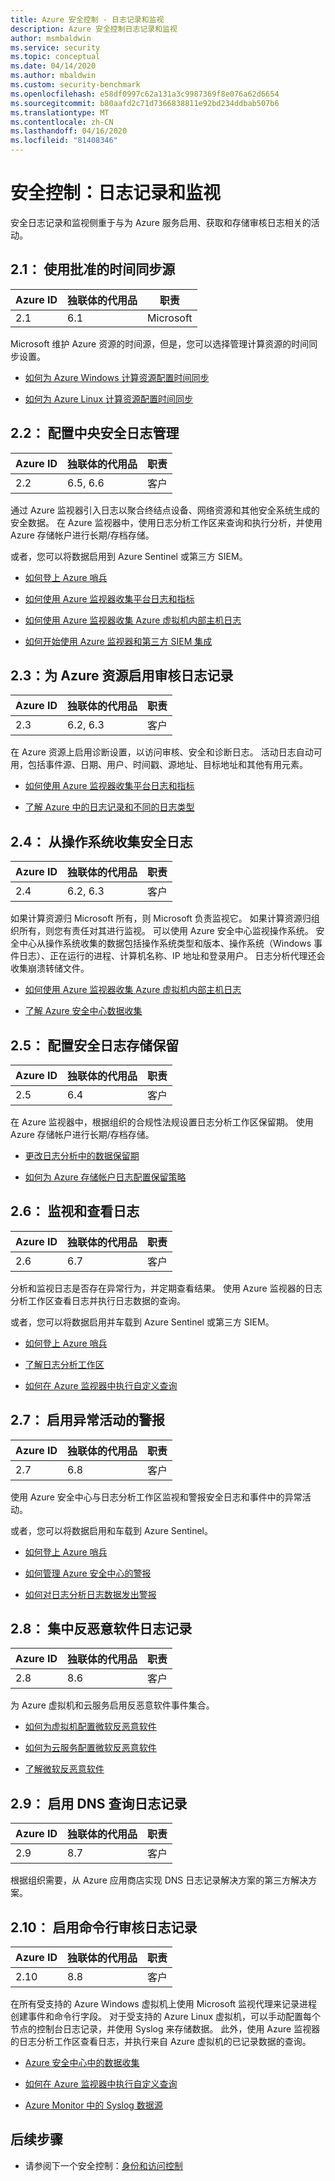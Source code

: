 ```yaml
---
title: Azure 安全控制 - 日志记录和监视
description: Azure 安全控制日志记录和监视
author: msmbaldwin
ms.service: security
ms.topic: conceptual
ms.date: 04/14/2020
ms.author: mbaldwin
ms.custom: security-benchmark
ms.openlocfilehash: e58df0997c62a131a3c9987369f8e076a62d6654
ms.sourcegitcommit: b80aafd2c71d7366838811e92bd234ddbab507b6
ms.translationtype: MT
ms.contentlocale: zh-CN
ms.lasthandoff: 04/16/2020
ms.locfileid: "81408346"
---
```

# <a name="security-control-logging-and-monitoring"></a>安全控制：日志记录和监视

安全日志记录和监视侧重于与为 Azure 服务启用、获取和存储审核日志相关的活动。

## <a name="21-use-approved-time-synchronization-sources"></a>2.1： 使用批准的时间同步源

| Azure ID | 独联体的代用品 | 职责 |
|--|--|--|
| 2.1 | 6.1 | Microsoft |

Microsoft 维护 Azure 资源的时间源，但是，您可以选择管理计算资源的时间同步设置。

- [如何为 Azure Windows 计算资源配置时间同步](https://docs.microsoft.com/azure/virtual-machines/windows/time-sync)

- [如何为 Azure Linux 计算资源配置时间同步](https://docs.microsoft.com/azure/virtual-machines/linux/time-sync)

## <a name="22-configure-central-security-log-management"></a>2.2： 配置中央安全日志管理

| Azure ID | 独联体的代用品 | 职责 |
|--|--|--|
| 2.2 | 6.5, 6.6 | 客户 |

通过 Azure 监视器引入日志以聚合终结点设备、网络资源和其他安全系统生成的安全数据。 在 Azure 监视器中，使用日志分析工作区来查询和执行分析，并使用 Azure 存储帐户进行长期/存档存储。

或者，您可以将数据启用到 Azure Sentinel 或第三方 SIEM。 

- [如何登上 Azure 哨兵](https://docs.microsoft.com/azure/sentinel/quickstart-onboard)

- [如何使用 Azure 监视器收集平台日志和指标](https://docs.microsoft.com/azure/azure-monitor/platform/diagnostic-settings)

- [如何使用 Azure 监视器收集 Azure 虚拟机内部主机日志](https://docs.microsoft.com/azure/azure-monitor/learn/quick-collect-azurevm)

- [如何开始使用 Azure 监视器和第三方 SIEM 集成](https://azure.microsoft.com/blog/use-azure-monitor-to-integrate-with-siem-tools/)

## <a name="23-enable-audit-logging-for-azure-resources"></a>2.3：为 Azure 资源启用审核日志记录

| Azure ID | 独联体的代用品 | 职责 |
|--|--|--|
| 2.3 | 6.2, 6.3 | 客户 |

在 Azure 资源上启用诊断设置，以访问审核、安全和诊断日志。 活动日志自动可用，包括事件源、日期、用户、时间戳、源地址、目标地址和其他有用元素。

- [如何使用 Azure 监视器收集平台日志和指标](https://docs.microsoft.com/azure/azure-monitor/platform/diagnostic-settings)

- [了解 Azure 中的日志记录和不同的日志类型](https://docs.microsoft.com/azure/azure-monitor/platform/platform-logs-overview)

## <a name="24-collect-security-logs-from-operating-systems"></a>2.4： 从操作系统收集安全日志

| Azure ID | 独联体的代用品 | 职责 |
|--|--|--|
| 2.4 | 6.2, 6.3 | 客户 |

如果计算资源归 Microsoft 所有，则 Microsoft 负责监视它。 如果计算资源归组织所有，则您有责任对其进行监视。 可以使用 Azure 安全中心监视操作系统。 安全中心从操作系统收集的数据包括操作系统类型和版本、操作系统（Windows 事件日志）、正在运行的进程、计算机名称、IP 地址和登录用户。 日志分析代理还会收集崩溃转储文件。

- [如何使用 Azure 监视器收集 Azure 虚拟机内部主机日志](https://docs.microsoft.com/azure/azure-monitor/learn/quick-collect-azurevm)

- [了解 Azure 安全中心数据收集](https://docs.microsoft.com/azure/security-center/security-center-enable-data-collection)

## <a name="25-configure-security-log-storage-retention"></a>2.5： 配置安全日志存储保留

| Azure ID | 独联体的代用品 | 职责 |
|--|--|--|
| 2.5 | 6.4 | 客户 |

在 Azure 监视器中，根据组织的合规性法规设置日志分析工作区保留期。 使用 Azure 存储帐户进行长期/存档存储。

- [更改日志分析中的数据保留期](https://docs.microsoft.com/azure/azure-monitor/platform/manage-cost-storage#change-the-data-retention-period)

- [如何为 Azure 存储帐户日志配置保留策略](https://docs.microsoft.com/azure/storage/common/storage-monitor-storage-account#configure-logging)

## <a name="26-monitor-and-review-logs"></a>2.6： 监视和查看日志

| Azure ID | 独联体的代用品 | 职责 |
|--|--|--|
| 2.6 | 6.7 | 客户 |

分析和监视日志是否存在异常行为，并定期查看结果。 使用 Azure 监视器的日志分析工作区查看日志并执行日志数据的查询。

或者，您可以将数据启用并车载到 Azure Sentinel 或第三方 SIEM。 

- [如何登上 Azure 哨兵](https://docs.microsoft.com/azure/sentinel/quickstart-onboard)

- [了解日志分析工作区](https://docs.microsoft.com/azure/azure-monitor/log-query/get-started-portal)

- [如何在 Azure 监视器中执行自定义查询](https://docs.microsoft.com/azure/azure-monitor/log-query/get-started-queries)

## <a name="27-enable-alerts-for-anomalous-activities"></a>2.7： 启用异常活动的警报

| Azure ID | 独联体的代用品 | 职责 |
|--|--|--|
| 2.7 | 6.8 | 客户 |

使用 Azure 安全中心与日志分析工作区监视和警报安全日志和事件中的异常活动。

或者，您可以将数据启用和车载到 Azure Sentinel。

- [如何登上 Azure 哨兵](https://docs.microsoft.com/azure/sentinel/quickstart-onboard)

- [如何管理 Azure 安全中心的警报](https://docs.microsoft.com/azure/security-center/security-center-managing-and-responding-alerts)

- [如何对日志分析日志数据发出警报](https://docs.microsoft.com/azure/azure-monitor/learn/tutorial-response)

## <a name="28-centralize-anti-malware-logging"></a>2.8： 集中反恶意软件日志记录

| Azure ID | 独联体的代用品 | 职责 |
|--|--|--|
| 2.8 | 8.6 | 客户 |

为 Azure 虚拟机和云服务启用反恶意软件事件集合。

- [如何为虚拟机配置微软反恶意软件](https://docs.microsoft.com/powershell/module/servicemanagement/azure/set-azurevmmicrosoftantimalwareextension?view=azuresmps-4.0.0)

- [如何为云服务配置微软反恶意软件](https://docs.microsoft.com/powershell/module/servicemanagement/azure/set-azureserviceantimalwareextension?view=azuresmps-4.0.0)

- [了解微软反恶意软件](https://docs.microsoft.com/azure/security/fundamentals/antimalware)

## <a name="29-enable-dns-query-logging"></a>2.9： 启用 DNS 查询日志记录

| Azure ID | 独联体的代用品 | 职责 |
|--|--|--|
| 2.9 | 8.7 | 客户 |

根据组织需要，从 Azure 应用商店实现 DNS 日志记录解决方案的第三方解决方案。  

## <a name="210-enable-command-line-audit-logging"></a>2.10： 启用命令行审核日志记录

| Azure ID | 独联体的代用品 | 职责 |
|--|--|--|
| 2.10 | 8.8 | 客户 |

在所有受支持的 Azure Windows 虚拟机上使用 Microsoft 监视代理来记录进程创建事件和命令行字段。   对于受支持的 Azure Linux 虚拟机，可以手动配置每个节点的控制台日志记录，并使用 Syslog 来存储数据。  此外，使用 Azure 监视器的日志分析工作区查看日志，并执行来自 Azure 虚拟机的已记录数据的查询。 

- [Azure 安全中心中的数据收集](https://docs.microsoft.com/azure/security-center/security-center-enable-data-collection#data-collection-tier)

- [如何在 Azure 监视器中执行自定义查询](https://docs.microsoft.com/azure/azure-monitor/log-query/get-started-queries)

- [Azure Monitor 中的 Syslog 数据源](https://docs.microsoft.com/azure/azure-monitor/platform/data-sources-syslog)


## <a name="next-steps"></a>后续步骤

- 请参阅下一个安全控制：[身份和访问控制](security-control-identity-access-control.md)